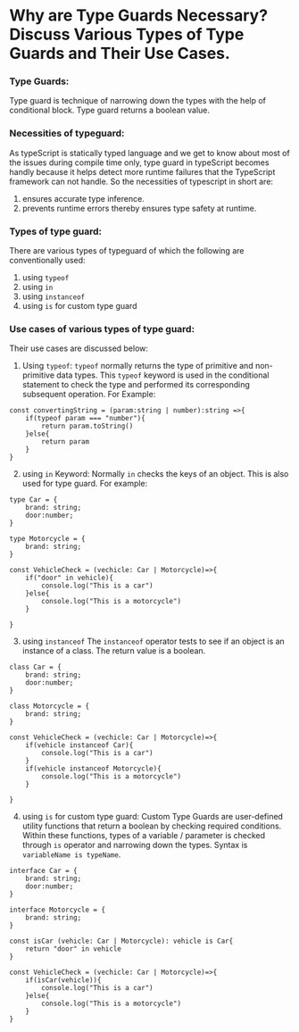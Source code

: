 # Why are Type Guards Necessary? Discuss Various Types of Type Guards and Their Use Cases.

### Type Guards:
Type guard is technique of narrowing down the types with the help of conditional block. Type guard returns a boolean value.

### Necessities of typeguard:
As typeScript is statically typed language and we get to know about most of the issues during compile time only, type guard in typeScript becomes handly because it helps detect more runtime failures that the TypeScript framework can not handle. So the necessities of typescript in short are:
1. ensures accurate type inference.
2. prevents runtime errors thereby ensures type safety at runtime.

### Types of type guard:
There are various types of typeguard of which the following are conventionally used:
1. using `typeof` 
2. using `in`
3. using `instanceof`
4. using `is` for custom type guard

### Use cases of various types of type guard:
Their use cases are discussed below:
1. Using `typeof`:
`typeof` normally returns the type of primitive and non-primitive data types. This `typeof` keyword is used in the conditional statement to check the type and performed its corresponding subsequent operation.
For Example:

```
const convertingString = (param:string | number):string =>{
    if(typeof param === "number"){
        return param.toString()
    }else{
        return param
    }
}

```

2. using `in` Keyword:
Normally `in` checks the keys of an object. This is also used for type guard.
For example:
```
type Car = {
    brand: string;
    door:number;
}

type Motorcycle = {
    brand: string;
}

const VehicleCheck = (vechicle: Car | Motorcycle)=>{
    if("door" in vehicle){
        console.log("This is a car")
    }else{
        console.log("This is a motorcycle")
    }

}

```

3. using `instanceof`
The `instanceof` operator tests to see if an object is an instance of a class. The return value is a boolean.

```
class Car = {
    brand: string;
    door:number;
}

class Motorcycle = {
    brand: string;
}

const VehicleCheck = (vechicle: Car | Motorcycle)=>{
    if(vehicle instanceof Car){
        console.log("This is a car")
    }
    if(vehicle instanceof Motorcycle){
        console.log("This is a motorcycle")
    }

}
```
4. using `is` for custom type guard:
Custom Type Guards are user-defined utility functions that return a boolean by checking required conditions. Within these functions, types of a variable / parameter is checked through `is` operator and narrowing down the types. Syntax is `variableName is typeName`.

```
interface Car = {
    brand: string;
    door:number;
}

interface Motorcycle = {
    brand: string;
}

const isCar (vehicle: Car | Motorcycle): vehicle is Car{
    return "door" in vehicle
}

const VehicleCheck = (vechicle: Car | Motorcycle)=>{
    if(isCar(vehicle)){
        console.log("This is a car")
    }else{
        console.log("This is a motorcycle")
    }
}

```